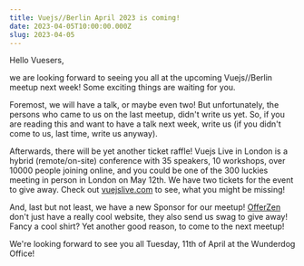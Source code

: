 ```yaml
---
title: Vuejs//Berlin April 2023 is coming!
date: 2023-04-05T10:00:00.000Z
slug: 2023-04-05
---
```


Hello Vuesers,

we are looking forward to seeing you all at the upcoming Vuejs//Berlin meetup next week! Some exciting things are waiting for you.

Foremost, we will have a talk, or maybe even two! But unfortunately, the persons who came to us on the last meetup, didn't write us yet. So, if you are reading this and want to have a talk next week, write us (if you didn't come to us, last time, write us anyway).

Afterwards, there will be yet another ticket raffle! Vuejs Live in London is a hybrid (remote/on-site) conference with 35 speakers, 10 workshops, over 10000 people joining online, and you could be one of the 300 luckies meeting in person in London on May 12th. We have two tickets for the event to give away. Check out [vuejslive.com](https://vuejslive.com/) to see, what you might be missing!

And, last but not least, we have a new Sponsor for our meetup! [OfferZen](https://www.offerzen.com/) don't just have a really cool website, they also send us swag to give away! Fancy a cool shirt? Yet another good reason, to come to the next meetup!


We're looking forward to see you all Tuesday, 11th of April at the Wunderdog Office!

